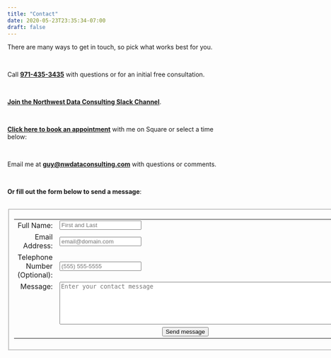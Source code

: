 ```yaml
---
title: "Contact"
date: 2020-05-23T23:35:34-07:00
draft: false
---
```


There are many ways to get in touch, so pick what works best for you.

<br>

Call <b><a href="tel:971-435-3435">971-435-3435</a></b> with questions or for an initial free consultation.

<br>

**[Join the Northwest Data Consulting Slack Channel](https://join.slack.com/t/northwestdata-lfj1330/shared_invite/zt-200mimd35-Uih6NKqcLBt7qbsfyWVQ2g)**.

<br>

[**Click here to book an appointment**](https://squareup.com/appointments/book/te87ie5un3hfh7/LVJS5MDJE4ZAP/start) with me on Square or select a time below: 

<!-- Start Square Appointments Embed Code --><script src='https://square.site/appointments/buyer/widget/te87ie5un3hfh7/LVJS5MDJE4ZAP.js'></script><!-- End Square Appointments Embed Code -->

<br>

Email me at **[guy@nwdataconsulting.com](mailto:guy@nwdataconsulting.com)** with questions or comments.

<br>

**Or fill out the form below to send a message**:

<br>

<form id="fs-frm" name="complaint-form" accept-charset="utf-8" action="https://formspree.io/f/xoqoyagy" method="post">
  <fieldset id="fs-frm-inputs">
  <table>
    <tr>
        <td align = "right">
            <label for="full-name">Full Name:</label>
        </td>
        <td>
            <input type="text" name="name" id="full-name" placeholder="First and Last" required="">
        </td>
    </tr>
    <tr>
        <td align = "right">
            <label for="email-address">Email Address:</label>
        </td>
        <td>
            <input type="email" name="_replyto" id="email-address" placeholder="email@domain.com" required="">
        </td>
    </tr>
    <tr>
        <td align = "right">
            <label for="telephone">Telephone Number (Optional):</label>
        </td>
        <td>
            <input type="telephone" name="telephone" id="telephone" placeholder="(555) 555-5555">
        </td>
    </tr>
    <tr>
        <td valign = "top" align = "right">
            <label for="message">Message:</label>
        </td>
        <td>
            <textarea rows="6" cols = "80" name="message" id="message" placeholder="Enter your contact message" required=""></textarea>
            <input type="hidden" name="_subject" id="email-subject" value="Contact Form Submission">
        </td>
    </tr>
  <tr>
    <td colspan = "2" align = "center"><input type="submit" value="Send message"></td>
  </tr>
  </fieldset>
  </table>
</form>